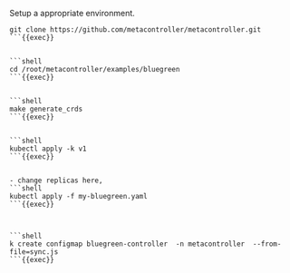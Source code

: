 Setup a appropriate environment.
 
```shell
git clone https://github.com/metacontroller/metacontroller.git 
```{{exec}}


```shell
cd /root/metacontroller/examples/bluegreen
```{{exec}}


```shell
make generate_crds
```{{exec}}


```shell
kubectl apply -k v1 
```{{exec}}


- change replicas here, 
```shell
kubectl apply -f my-bluegreen.yaml
```{{exec}}



```shell
k create configmap bluegreen-controller  -n metacontroller  --from-file=sync.js
```{{exec}}

